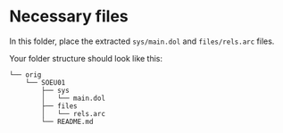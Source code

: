 # Necessary files

In this folder, place the extracted `sys/main.dol` and `files/rels.arc` files.

Your folder structure should look like this:
```
└── orig
    └── SOEU01
        ├── sys
        │   └── main.dol
        ├── files
        │   └── rels.arc
        └── README.md
```
